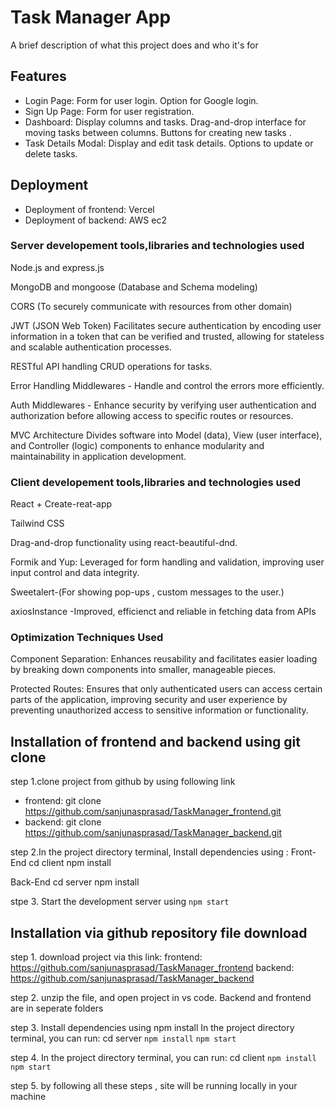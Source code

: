 
# Task Manager App

A brief description of what this project does and who it's for


## Features

- Login Page:
  Form for user login.
  Option for Google login.
- Sign Up Page:
  Form for user registration.
- Dashboard:
  Display columns and tasks.
  Drag-and-drop interface for moving tasks between columns.
  Buttons for creating new tasks .
- Task Details Modal:
  Display and edit task details.
  Options to update or delete tasks.



## Deployment

- Deployment of frontend: Vercel
- Deployment of backend: AWS ec2





### Server developement tools,libraries and technologies used

Node.js and express.js

MongoDB and mongoose (Database and Schema modeling)

CORS (To securely communicate with resources from other domain)

JWT (JSON Web Token) Facilitates secure authentication by encoding user information in a token that can be verified and trusted, allowing for stateless and scalable authentication processes.

RESTful API handling CRUD operations for tasks.

Error Handling Middlewares - Handle and control the errors more efficiently.

Auth Middlewares - Enhance security by verifying user authentication and authorization before allowing access to specific routes or resources.


MVC Architecture Divides software into Model (data), View (user interface), and Controller (logic) components to enhance modularity and maintainability in application development.


### Client developement tools,libraries and technologies used

React + Create-reat-app

Tailwind CSS

Drag-and-drop functionality using react-beautiful-dnd.

Formik and Yup: Leveraged for form handling and validation, improving user input control and data integrity.

Sweetalert-(For showing pop-ups , custom messages to the user.)

axiosInstance -Improved, efficienct and reliable in fetching data from APIs




### Optimization Techniques Used

Component Separation: Enhances reusability and facilitates easier loading by breaking down components into smaller, manageable pieces.

Protected Routes: Ensures that only authenticated users can access certain parts of the application, improving security and user experience by preventing unauthorized access to sensitive information or functionality.


## Installation of frontend and backend using git clone
step 1.clone project from github by using following link 
- frontend: 
git clone https://github.com/sanjunasprasad/TaskManager_frontend.git
- backend: 
git clone https://github.com/sanjunasprasad/TaskManager_backend.git

step 2.In the project directory terminal, Install dependencies using :
Front-End
cd client
npm install

Back-End
cd server
npm install

stpe 3.
Start the development server using `npm start`





## Installation via github repository file download
step 1. download project via this link:
frontend:
https://github.com/sanjunasprasad/TaskManager_frontend
backend:
https://github.com/sanjunasprasad/TaskManager_backend


step 2. unzip the file, and  open project in vs code.
Backend and frontend are in seperate folders
  
step 3. Install dependencies using npm install
In the project directory terminal, you can run: 
cd server
`npm install`
`npm start`

step 4. In the project directory terminal, you can run: 
cd client
`npm install`
`npm start`

step 5. by following all these steps , site will be running  locally in your machine
    


